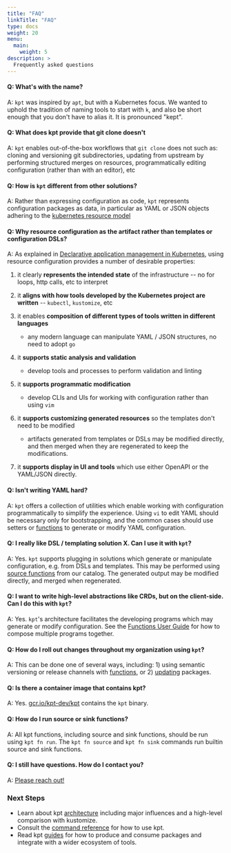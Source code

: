```yaml
---
title: "FAQ"
linkTitle: "FAQ"
type: docs
weight: 20
menu:
  main:
    weight: 5
description: >
  Frequently asked questions
---
```


#### **Q: What's with the name?**

A: `kpt` was inspired by `apt`, but with a Kubernetes focus. We wanted to
uphold the tradition of naming tools to start with `k`, and also be short
enough that you don't have to alias it. It is pronounced "kept".

#### **Q: What does kpt provide that git clone doesn't**

A: `kpt` enables out-of-the-box workflows that `git clone` does not such as:
cloning and versioning git subdirectories, updating from upstream by
performing structured merges on resources, programmatically editing
configuration (rather than with an editor), etc

#### **Q: How is `kpt` different from other solutions?**

A: Rather than expressing configuration as code, `kpt` represents configuration
packages as data, in particular as YAML or JSON objects adhering to the
[kubernetes resource model]

#### **Q: Why resource configuration as the artifact rather than templates or configuration DSLs?**

A: As explained in [Declarative application management in Kubernetes],
using resource configuration provides a number of desirable properties:

1. it clearly **represents the intended state** of the infrastructure -- no for
   loops, http calls, etc to interpret

2. it **aligns with how tools developed by the Kubernetes project are written**
   -- `kubectl`, `kustomize`, etc

3. it enables **composition of different types of tools written in different languages**

   - any modern language can manipulate YAML / JSON structures, no need to
     adopt `go`

4. it **supports static analysis and validation**

   - develop tools and processes to perform validation and linting

5. it **supports programmatic modification**

   - develop CLIs and UIs for working with configuration rather than using
     `vim`

6. it **supports customizing generated resources** so the templates don't need
   to be modified

   - artifacts generated from templates or DSLs may be modified directly, and
     then merged when they are regenerated to keep the modifications.

7. it **supports display in UI and tools** which use either OpenAPI or the
   YAML/JSON directly.

#### **Q: Isn't writing YAML hard?**

A: `kpt` offers a collection of utilities which enable working with
configuration programmatically to simplify the experience. Using `vi` to edit
YAML should be necessary only for bootstrapping, and the common cases should
use setters or [functions] to generate or modify YAML configuration.

#### **Q: I really like DSL / templating solution X. Can I use it with `kpt`?**

A: Yes. `kpt` supports plugging in solutions which generate or manipulate
configuration, e.g. from DSLs and templates. This may be performed using
[source functions] from our catalog. The generated output may be modified
directly, and merged when regenerated.

#### **Q: I want to write high-level abstractions like CRDs, but on the client-side. Can I do this with `kpt`?**

A: Yes. `kpt`'s architecture facilitates the developing programs which may
generate or modify configuration. See the [Functions User Guide] for how to
compose multiple programs together.

#### **Q: How do I roll out changes throughout my organization using `kpt`?**

A: This can be done one of several ways, including: 1) using semantic
versioning or release channels with [functions], or 2) [updating] packages.

#### **Q: Is there a container image that contains kpt?**

A: Yes. [gcr.io/kpt-dev/kpt] contains the `kpt` binary.

#### **Q: How do I run source or sink functions?**

A: All kpt functions, including source and sink functions, should be run using
`kpt fn run`. The `kpt fn source` and `kpt fn sink` commands run builtin source
and sink functions.

#### **Q: I still have questions. How do I contact you?**

A: [Please reach out!][contact]

### Next Steps

- Learn about kpt [architecture] including major influences and a high-level
  comparison with kustomize.
- Consult the [command reference] for how to use kpt.
- Read kpt [guides] for how to produce and consume packages and integrate with
  a wider ecosystem of tools.

[kubernetes resource model]: https://github.com/kubernetes/community/blob/master/contributors/design-proposals/architecture/resource-management.md
[declarative application management in kubernetes]: https://github.com/kubernetes/community/blob/master/contributors/design-proposals/architecture/declarative-application-management.md
[functions]: /reference/fn/run/
[source functions]: /guides/consumer/function/catalog/sources/
[Functions User Guide]: /guides/consumer/function/
[updating]: /reference/pkg/update/
[gcr.io/kpt-dev/kpt]: https://gcr.io/kpt-dev/kpt
[contact]: /contact/
[architecture]: /concepts/architecture/
[command reference]: /reference/
[guides]: /guides/
